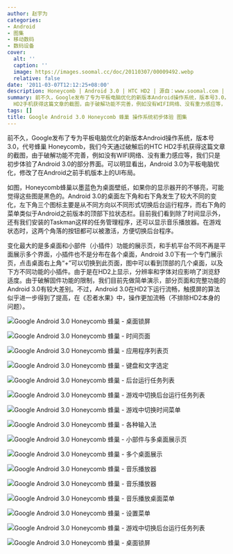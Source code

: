 ```yaml
---
author: 赵宇为
categories:
- Android
- 图集
- 移动数码
- 数码设备
cover:
  alt: ''
  caption: ''
  image: https://images.soomal.cc/doc/20110307/00009492.webp
  relative: false
date: '2011-03-07T12:12:25+08:00'
description: Honeycomb | Android 3.0 | HTC HD2 | 源自：www.soomal.com | 版权：原创 |  平均/总评分：09.40/94
summary: 前不久，Google发布了专为平板电脑优化的新版本Android操作系统，版本号3.0，代号蜂巢 Honeycomb，我们今天通过破解后的HTC
  HD2手机获得这篇文章的截图，由于破解功能不完善，例如没有WIFI网络、没有重力感应等，我们只是初步体验了Android 3.0的部分界面和功能……
tags: []
title: Google Android 3.0 Honeycomb 蜂巢 操作系统初步体验 图集
---
```


前不久，Google发布了专为平板电脑优化的新版本Android操作系统，版本号3.0，代号蜂巢 Honeycomb，我们今天通过破解后的HTC HD2手机获得这篇文章的截图，由于破解功能不完善，例如没有WIFI网络、没有重力感应等，我们只是初步体验了Android 3.0的部分界面。可以明显看出，Android 3.0为平板电脑优化，修改了在Android之前手机版本上的UI布局。

如图，Honeycomb蜂巢以墨蓝色为桌面壁纸，如果你的显示器开的不够亮，可能觉得这些图是黑色的。Android 3.0的桌面左下角和右下角发生了较大不同的变化，左下角三个图标主要是从不同方向以不同形式切换后台运行程序，而右下角的菜单类似于Android之前版本的顶部下拉状态栏。目前我们看到除了时间显示外，还有我们安装的Taskman这样的任务管理程序，还可以显示音乐播放器。在游戏状态时，这两个角落的按钮都可以被激活，方便切换后台程序。

变化最大的是多桌面和小部件（小插件）功能的展示页，和手机平台不同不再是平面展示多个界面，小插件也不是分布在各个桌面，Android 3.0下有一个专门展示页，点击桌面右上角“+”可以切换到此页面，图中可以看到顶部的几个桌面，以及下方不同功能的小插件。由于是在HD2上显示，分辨率和字体对应影响了浏览舒适度。由于破解固件功能的限制，我们目前先做简单演示，部分页面和完整功能的Android 3.0有较大差别。不过，Android 3.0在HD2下运行流畅，触摸屏的算法似乎进一步得到了提高，在《忍者水果》中，操作更加流畅（不排除HD2本身的问题）。



![Google Android 3.0 Honeycomb 蜂巢 - 桌面锁屏](https://images.soomal.cc/doc/20110307/00009476.webp)




![Google Android 3.0 Honeycomb 蜂巢 - 时间页面](https://images.soomal.cc/doc/20110307/00009490.webp)




![Google Android 3.0 Honeycomb 蜂巢 - 应用程序列表页](https://images.soomal.cc/doc/20110307/00009477.webp)




![Google Android 3.0 Honeycomb 蜂巢 - 键盘和文字选定](https://images.soomal.cc/doc/20110307/00009479.webp)




![Google Android 3.0 Honeycomb 蜂巢 - 后台运行任务列表](https://images.soomal.cc/doc/20110307/00009480.webp)




![Google Android 3.0 Honeycomb 蜂巢 - 游戏中切换后台运行任务列表](https://images.soomal.cc/doc/20110307/00009481.webp)




![Google Android 3.0 Honeycomb 蜂巢 - 游戏中切换时间菜单](https://images.soomal.cc/doc/20110307/00009482.webp)




![Google Android 3.0 Honeycomb 蜂巢 - 各种输入法](https://images.soomal.cc/doc/20110307/00009483.webp)




![Google Android 3.0 Honeycomb 蜂巢 - 小部件与多桌面展示页](https://images.soomal.cc/doc/20110307/00009484.webp)




![Google Android 3.0 Honeycomb 蜂巢 - 多个桌面展示](https://images.soomal.cc/doc/20110307/00009485.webp)




![Google Android 3.0 Honeycomb 蜂巢 - 音乐播放器](https://images.soomal.cc/doc/20110307/00009486.webp)




![Google Android 3.0 Honeycomb 蜂巢 - 音乐播放器](https://images.soomal.cc/doc/20110307/00009487.webp)




![Google Android 3.0 Honeycomb 蜂巢 - 音乐播放桌面菜单](https://images.soomal.cc/doc/20110307/00009488.webp)




![Google Android 3.0 Honeycomb 蜂巢 - 设置菜单](https://images.soomal.cc/doc/20110307/00009489.webp)




![Google Android 3.0 Honeycomb 蜂巢 - 游戏中切换后台运行任务列表](https://images.soomal.cc/doc/20110307/00009491.webp)




![Google Android 3.0 Honeycomb 蜂巢 - 桌面锁屏](https://images.soomal.cc/doc/20110307/00009478.webp)